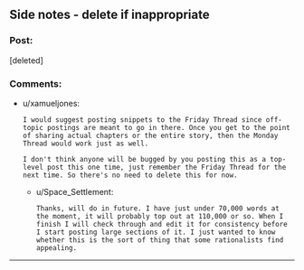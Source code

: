 ## Side notes - delete if inappropriate

### Post:

[deleted]

### Comments:

- u/xamueljones:
  ```
  I would suggest posting snippets to the Friday Thread since off-topic postings are meant to go in there. Once you get to the point of sharing actual chapters or the entire story, then the Monday Thread would work just as well.

  I don't think anyone will be bugged by you posting this as a top-level post this one time, just remember the Friday Thread for the next time. So there's no need to delete this for now.
  ```

  - u/Space_Settlement:
    ```
    Thanks, will do in future. I have just under 70,000 words at the moment, it will probably top out at 110,000 or so. When I finish I will check through and edit it for consistency before I start posting large sections of it. I just wanted to know whether this is the sort of thing that some rationalists find appealing.
    ```

---

